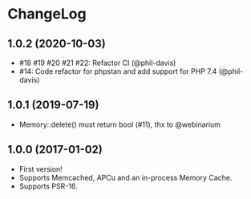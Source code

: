 ChangeLog
=========

1.0.2 (2020-10-03)
------------------

* #18 #19 #20 #21 #22: Refactor CI (@phil-davis)
* #14: Code refactor for phpstan and add support for PHP 7.4 (@phil-davis)

1.0.1 (2019-07-19)
------------------

* Memory::delete() must return bool (#11), thx to @webinarium

1.0.0 (2017-01-02)
------------------

* First version!
* Supports Memcached, APCu and an in-process Memory Cache.
* Supports PSR-16.
